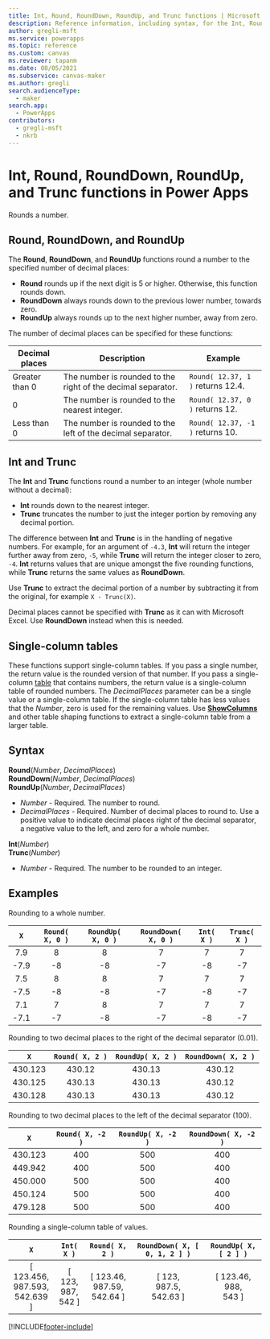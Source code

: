 ```yaml
---
title: Int, Round, RoundDown, RoundUp, and Trunc functions | Microsoft Docs
description: Reference information, including syntax, for the Int, Round, RoundDown, RoundUp, and Trunc functions in Power Apps
author: gregli-msft
ms.service: powerapps
ms.topic: reference
ms.custom: canvas
ms.reviewer: tapanm
ms.date: 08/05/2021
ms.subservice: canvas-maker
ms.author: gregli
search.audienceType: 
  - maker
search.app: 
  - PowerApps
contributors:
  - gregli-msft
  - nkrb
---
```

# Int, Round, RoundDown, RoundUp, and Trunc functions in Power Apps

Rounds a number.

## Round, RoundDown, and RoundUp

The **Round**, **RoundDown**, and **RoundUp** functions round a number to the specified number of decimal places:

- **Round** rounds up if the next digit is 5 or higher. Otherwise, this function rounds down.
- **RoundDown** always rounds down to the previous lower number, towards zero.
- **RoundUp** always rounds up to the next higher number, away from zero.

The number of decimal places can be specified for these functions:

| Decimal places | Description | Example |
|----------------|-------------|---------|
| Greater than 0 | The number is rounded to the right of the decimal separator. | `Round( 12.37, 1 )` returns 12.4. | 
| 0 |  The number is rounded to the nearest integer. | `Round( 12.37, 0 )` returns 12. |
| Less than 0 | The number is rounded to the left of the decimal separator. | `Round( 12.37, -1 )` returns 10. | 

## Int and Trunc

The **Int** and **Trunc** functions round a number to an integer (whole number without a decimal): 

- **Int** rounds down to the nearest integer.  
- **Trunc** truncates the number to just the integer portion by removing any decimal portion.  

The difference between **Int** and **Trunc** is in the handling of negative numbers.  For example, for an argument of `-4.3`, **Int** will return the integer further away from zero, `-5`, while **Trunc** will return the integer closer to zero, `-4`.   **Int** returns values that are unique amongst the five rounding functions, while **Trunc** returns the same values as **RoundDown**.

Use **Trunc** to extract the decimal portion of a number by subtracting it from the original, for example `X - Trunc(X)`.  

Decimal places cannot be specified with **Trunc** as it can with Microsoft Excel.  Use **RoundDown** instead when this is needed.

## Single-column tables

These functions support single-column tables.  If you pass a single number, the return value is the rounded version of that number.  If you pass a single-column [table](../working-with-tables.md) that contains numbers, the return value is a single-column table of rounded numbers.  The *DecimalPlaces* parameter can be a single value or a single-column table.  If the single-column table has less values that the *Number*, zero is used for the remaining values.  Use [**ShowColumns**](function-table-shaping.md) and other table shaping functions to extract a single-column table from a larger table.  

## Syntax

**Round**(*Number*, *DecimalPlaces*)<br>**RoundDown**(*Number*, *DecimalPlaces*)<br>**RoundUp**(*Number*, *DecimalPlaces*)

- *Number* - Required. The number to round.
- *DecimalPlaces* - Required.  Number of decimal places to round to.  Use a positive value to indicate decimal places right of the decimal separator, a negative value to the left, and zero for a whole number.

**Int**(*Number*)<br>**Trunc**(*Number*)

- *Number* - Required. The number to be rounded to an integer.

## Examples

Rounding to a whole number.

| `X`  | `Round( X, 0 )` | `RoundUp( X, 0 )` | `RoundDown( X, 0 )` | `Int( X )` | `Trunc( X )` |
|:----:|:-----:|:-----:|:------:|:----:|:-----:|
| 7.9  | 8  | 8  | 7  | 7  | 7  |
| -7.9 | -8 | -8 | -7 | -8 | -7 |
| 7.5  | 8  | 8  | 7  | 7  | 7  |
| -7.5 | -8 | -8 | -7 | -8 | -7 |
| 7.1  | 7  | 8  | 7  | 7  | 7  |
| -7.1 | -7 | -8 | -7 | -8 | -7 |

Rounding to two decimal places to the right of the decimal separator (0.01).

| `X` | `Round( X, 2 )` | `RoundUp( X, 2 )` | `RoundDown( X, 2 )` | 
|:----:|:----:|:------------:|:----------:|
| 430.123 | 430.12 | 430.13 | 430.12 |
| 430.125 | 430.13 | 430.13 | 430.12 |
| 430.128 | 430.13 | 430.13 | 430.12 |

Rounding to two decimal places to the left of the decimal separator (100).

| `X` | `Round( X, -2 )` | `RoundUp( X, -2 )` | `RoundDown( X, -2 )` |
|:----:|:----:|:------------:|:----------:|
| 430.123 | 400 | 500 | 400 |
| 449.942 | 400 | 500 | 400 |
| 450.000 | 500 | 500 | 400 |
| 450.124 | 500 | 500 | 400 |
| 479.128 | 500 | 500 | 400 |

Rounding a single-column table of values.

| `X` | `Int( X )` | `Round( X, 2 )` | `RoundDown( X, [ 0, 1, 2 ] )` | `RoundUp( X, [ 2 ] )` |
|:----:|:----:|:------------:|:----------:|:--------:|
| [ 123.456, <br>987.593, <br>542.639 ] | [ 123, <br>987, <br>542 ] | [ 123.46, <br>987.59, <br>542.64 ] | [ 123, <br>987.5, <br>542.63 ] | [ 123.46, <br>988, <br>543 ] |

[!INCLUDE[footer-include](../../../includes/footer-banner.md)]